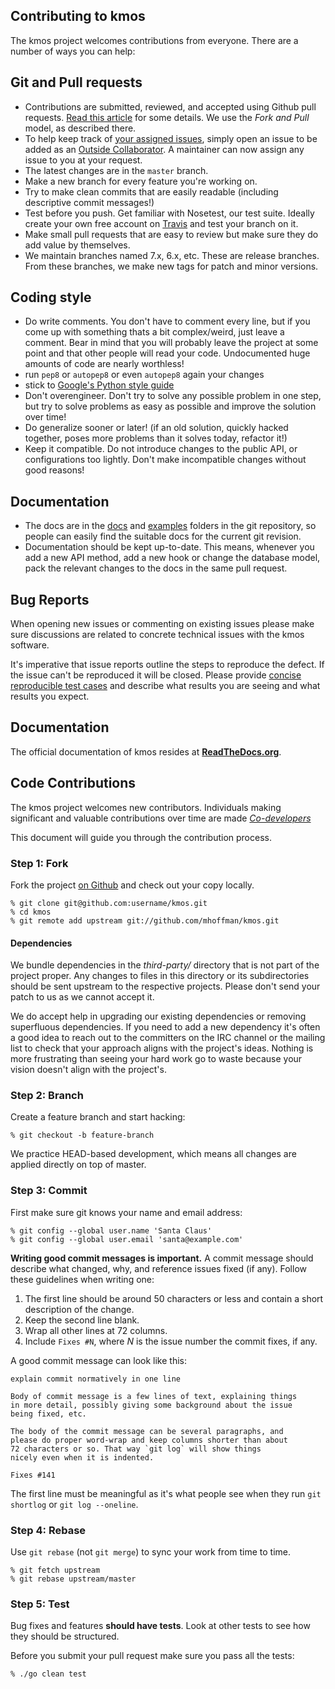 ## Contributing to kmos

The kmos project welcomes contributions from everyone. There are a
number of ways you can help:

## Git and Pull requests
* Contributions are submitted, reviewed, and accepted using Github pull requests. [Read this article](https://help.github.com/articles/using-pull-requests) for some details. We use the _Fork and Pull_ model, as described there.
* To help keep track of [your assigned issues](https://github.com/dashboard/issues/assigned), simply open an issue to be added as an [Outside Collaborator](https://github.com/orgs/drush-ops/outside-collaborators). A maintainer can now assign any issue to you at your request.
* The latest changes are in the `master` branch.
* Make a new branch for every feature you're working on.
* Try to make clean commits that are easily readable (including descriptive commit messages!)
* Test before you push. Get familiar with Nosetest, our test suite. Ideally create your own free account on [Travis](https://travis-ci.org/) and test your branch on it.
* Make small pull requests that are easy to review but make sure they do add value by themselves.
* We maintain branches named 7.x, 6.x, etc. These are release branches. From these branches, we make new tags for patch and minor versions.

## Coding style
* Do write comments. You don't have to comment every line, but if you come up with something thats a bit complex/weird, just leave a comment. Bear in mind that you will probably leave the project at some point and that other people will read your code. Undocumented huge amounts of code are nearly worthless!
* run `pep8` or `autopep8` or even `autopep8` again your changes
* stick to [Google's Python style guide](https://google.github.io/styleguide/pyguide.html)
* Don't overengineer. Don't try to solve any possible problem in one step, but try to solve problems as easy as possible and improve the solution over time!
* Do generalize sooner or later! (if an old solution, quickly hacked together, poses more problems than it solves today, refactor it!)
* Keep it compatible. Do not introduce changes to the public API, or configurations too lightly. Don't make incompatible changes without good reasons!

## Documentation
* The docs are in the [docs](docs) and [examples](examples) folders in the git repository, so people can easily find the suitable docs for the current git revision.
* Documentation should be kept up-to-date. This means, whenever you add a new API method, add a new hook or change the database model, pack the relevant changes to the docs in the same pull request.

## Bug Reports

When opening new issues or commenting on existing issues please make
sure discussions are related to concrete technical issues with the
kmos software.

It's imperative that issue reports outline the steps to reproduce
the defect. If the issue can't be reproduced it will be closed.
Please provide [concise reproducible test cases](http://sscce.org/)
and describe what results you are seeing and what results you expect.

## Documentation

The official documentation of kmos resides at
[**ReadTheDocs.org**](https://kmos.rtfd.org).

## Code Contributions

The kmos project welcomes new contributors. Individuals making
significant and valuable contributions over time are made
[_Co-developers_](http://mhoffman.github.io/kmos/)

This document will guide you through the contribution process.

### Step 1: Fork

Fork the project [on Github](https://github.com/mhoffman/kmos)
and check out your copy locally.

```text
% git clone git@github.com:username/kmos.git
% cd kmos
% git remote add upstream git://github.com/mhoffman/kmos.git
```

#### Dependencies

We bundle dependencies in the _third-party/_ directory that is not
part of the project proper. Any changes to files in this directory or
its subdirectories should be sent upstream to the respective projects.
Please don't send your patch to us as we cannot accept it.

We do accept help in upgrading our existing dependencies or removing
superfluous dependencies. If you need to add a new dependency it's
often a good idea to reach out to the committers on the IRC channel or
the mailing list to check that your approach aligns with the project's
ideas. Nothing is more frustrating than seeing your hard work go to
waste because your vision doesn't align with the project's.

### Step 2: Branch

Create a feature branch and start hacking:

```text
% git checkout -b feature-branch
```

We practice HEAD-based development, which means all changes are applied
directly on top of master.

### Step 3: Commit

First make sure git knows your name and email address:

```text
% git config --global user.name 'Santa Claus'
% git config --global user.email 'santa@example.com'
```

**Writing good commit messages is important.** A commit message
should describe what changed, why, and reference issues fixed (if
any).  Follow these guidelines when writing one:

1. The first line should be around 50 characters or less and contain a
   short description of the change.
2. Keep the second line blank.
3. Wrap all other lines at 72 columns.
4. Include `Fixes #N`, where _N_ is the issue number the commit
   fixes, if any.

A good commit message can look like this:

```text
explain commit normatively in one line

Body of commit message is a few lines of text, explaining things
in more detail, possibly giving some background about the issue
being fixed, etc.

The body of the commit message can be several paragraphs, and
please do proper word-wrap and keep columns shorter than about
72 characters or so. That way `git log` will show things
nicely even when it is indented.

Fixes #141
```

The first line must be meaningful as it's what people see when they
run `git shortlog` or `git log --oneline`.

### Step 4: Rebase

Use `git rebase` (not `git merge`) to sync your work from time to time.

```text
% git fetch upstream
% git rebase upstream/master
```

### Step 5: Test

Bug fixes and features **should have tests**. Look at other tests to
see how they should be structured.

Before you submit your pull request make sure you pass all the tests:

```text
% ./go clean test
```
